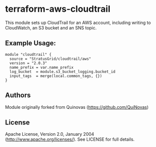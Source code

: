 # terraform-aws-cloudtrail

This module sets up CloudTrail for an AWS account, including writing to CloudWatch, an S3 bucket and an SNS topic.

 ## Example Usage:
```
module "cloudtrail" {
  source = "StratusGrid/cloudtrail/aws"
  version = "2.0.3"
  name_prefix = var.name_prefix
  log_bucket  = module.s3_bucket_logging.bucket_id
  input_tags  = merge(local.common_tags, {})
}
```

## Authors

Module originally forked from Quinovas (https://github.com/QuiNovas)

## License

Apache License, Version 2.0, January 2004 (http://www.apache.org/licenses/). See LICENSE for full details.
